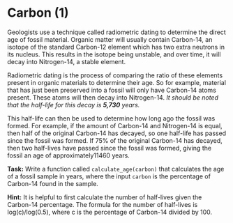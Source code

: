 # Carbon (1)

Geologists use a technique called radiometric dating to determine the direct age of fossil material. Organic matter will usually contain Carbon-14, an isotope of the standard Carbon-12 element which has two extra neutrons in its nucleus. This results in the isotope being unstable, and over time, it will decay into Nitrogen-14, a stable element.

Radiometric dating is the process of comparing the ratio of these elements present in organic materials to determine their age. So for example, material that has just been preserved into a fossil will only have Carbon-14 atoms present. These atoms will then decay into Nitrogen-14. *It should be noted that the half-life for this decay is **5,730** years.*

This half-life can then be used to determine how long ago the fossil was formed. For example, if the amount of Carbon-14 and Nitrogen-14 is equal, then half of the original Carbon-14 has decayed, so one half-life has passed since the fossil was formed. If 75% of the original Carbon-14 has decayed, then two half-lives have passed since the fossil was formed, giving the fossil an age of approximately11460 years.

**Task:** Write a function called `calculate_age(carbon)` that calculates the age of a fossil sample in years, where the input `carbon` is the percentage of Carbon-14 found in the sample. 

**Hint:** It is helpful to first calculate the number of half-lives given the Carbon-14 percentage. The formula for the number of half-lives is log(c)/log(0.5), where c is the percentage of Carbon-14 divided by 100. 


